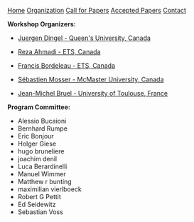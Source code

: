 [Home](https://sysmdecnf.github.io/mde2023/)
[Organization](https://sysmdecnf.github.io/mde2023/organization)
[Call for Papers](https://sysmdecnf.github.io/mde2023/call4papers)
[Accepted Papers](https://sysmdecnf.github.io/mde2023/acceptedPapers)
[Contact](https://sysmdecnf.github.io/mde2023/contact)

**Workshop Organizers:**

* [Juergen Dingel - Queen's University, Canada](https://www.cs.queensu.ca/people/Juergen/Dingel)

* [Reza Ahmadi - ETS, Canada](https://www.linkedin.com/in/ahmreza/)

* [Francis Bordeleau - ETS, Canada](https://www.etsmtl.ca/en/research/professors/fbordeleau/)

* [Sébastien Mosser - McMaster University, Canada](https://www.eng.mcmaster.ca/faculty/sebastien-mosser/)

* [Jean-Michel Bruel - University of Toulouse, France](https://jmbruel.netlify.app/)


**Program Committee:**
* Alessio Bucaioni
* Bernhard Rumpe
* Eric Bonjour
* Holger Giese
* hugo bruneliere
* joachim denil
* Luca Berardinelli
* Manuel Wimmer
* Matthew r bunting
* maximilian vierlboeck
* Robert G Pettit
* Ed Seidewitz
* Sebastian Voss
